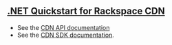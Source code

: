 ﻿## [.NET Quickstart for Rackspace CDN](https://developer.rackspace.com/docs/cdn/getting-started/?lang=dot-net)

* See the [CDN API documentation](http://docs.cloudcdn.apiary.io/)
* See the [CDN SDK documentation](http://104.239.183.134/browse/OSTK-NET/latest/artifact/shared/Documentation/html/N_OpenStack_ContentDeliveryNetworks_v1.htm).